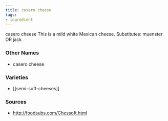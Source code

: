 ```yaml
---
title: casero cheese
tags:
- ingredient
---
```

casero cheese This is a mild white Mexican cheese. Substitutes: muenster OR jack

### Other Names

* casero cheese

### Varieties

* [[semi-soft-cheeses]]

### Sources
* http://foodsubs.com/Chessoft.html
